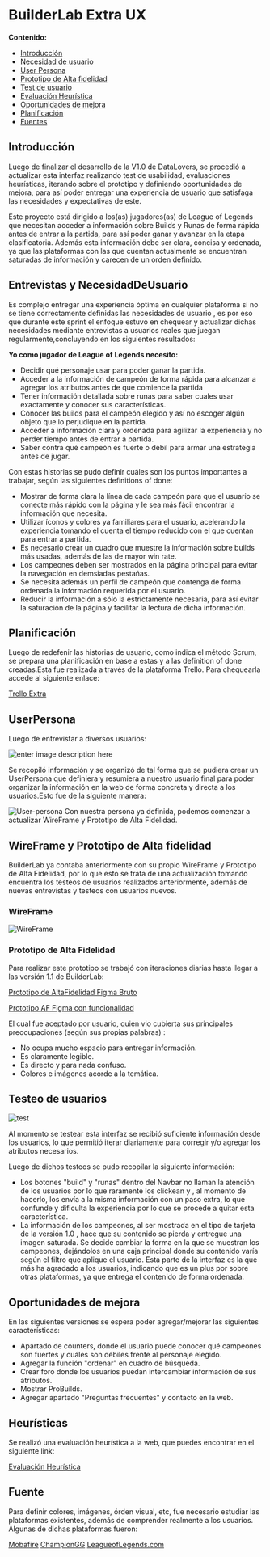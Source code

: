 # BuilderLab Extra UX

**Contenido:**

 - [Introducción](#Introducción)
 - [Necesidad de usuario](#NecesidadDeUsuario)
 - [User Persona](#UserPersona)
 - [Prototipo de Alta fidelidad](#Prototipo)
 - [Test de usuario](#Testeo)
 - [Evaluación Heurística](#Heurística)
 - [Oportunidades de mejora](#Mejoras)
 - [Planificación](#Planificación)
 - [Fuentes](#Fuentes)
 
## Introducción

Luego de finalizar el desarrollo de la V1.0 de DataLovers, se  procedió a actualizar esta interfaz realizando test de usabilidad, evaluaciones heurísticas, iterando sobre el prototipo y definiendo oportunidades de mejora,  para así poder entregar una experiencia de usuario que satisfaga las necesidades y expectativas de este.

Este proyecto está dirigido a los(as) jugadores(as) de League of Legends que necesitan acceder a información sobre Builds y Runas de forma rápida antes de entrar a la partida, para así poder ganar y avanzar en la etapa clasificatoria. Además esta información debe ser clara, concisa y ordenada, ya que las plataformas con las que cuentan actualmente se encuentran saturadas de información y carecen de un orden definido.

## Entrevistas y NecesidadDeUsuario

Es complejo entregar una experiencia óptima en cualquier plataforma si no se tiene correctamente definidas las necesidades de usuario , es por eso que durante este sprint el enfoque estuvo en chequear y actualizar dichas necesidades mediante entrevistas a usuarios reales que juegan regularmente,concluyendo en los siguientes resultados:

**Yo como jugador de League of Legends necesito:**

 - Decidir qué personaje usar para poder ganar la partida.
 - Acceder a la información de campeón de forma rápida para alcanzar a agregar los atributos antes de que comience la partida
 - Tener información detallada sobre runas para saber cuales usar exactamente y conocer sus características.
 - Conocer las builds para el campeón elegido y así no escoger algún objeto que lo perjudique en la partida.
 - Acceder a información clara y ordenada para agilizar la experiencia y no perder tiempo antes de entrar a partida.
 - Saber contra qué campeón es fuerte o débil para armar una estrategia antes de jugar.


Con estas historias se pudo definir cuáles son los puntos importantes a trabajar, según las siguientes definitions of done:

 - Mostrar de forma clara la línea de cada campeón para que el usuario se conecte más rápido con la página y le sea más fácil encontrar la información que necesita.
 - Utilizar íconos y colores ya familiares para el usuario, acelerando la experiencia tomando el cuenta el tiempo reducido con el que cuentan para entrar a partida.
 - Es necesario crear un cuadro que muestre la información sobre builds más usadas, además de las de mayor win rate.
 - Los campeones deben ser mostrados en la página principal para evitar la navegación en demsiadas pestañas.
 - Se necesita además un perfil de campeón que contenga de forma ordenada la información requerida por el usuario.
 - Reducir la información a sólo la estrictamente necesaria, para así evitar la saturación de la página y facilitar la lectura de dicha información.

 ## Planificación

Luego de redefenir las historias de usuario, como indica el método Scrum, se prepara una planificación en base a estas y a las definition of done creadas.Esta fue realizada a través de la plataforma Trello. Para chequearla accede al siguiente enlace:

[Trello Extra](https://trello.com/b/FoyVgpMp/extra)

## UserPersona

Luego de entrevistar a diversos usuarios:

![enter image description here](https://raw.githubusercontent.com/FranciscaMora/scl-2018-12-bc-core-data-lovers/master/Extra/Prototipado/WhatsApp%20Image%202019-01-21%20at%2005.52.23.jpeg)

 Se recopiló información y se organizó de tal forma que se pudiera crear un UserPersona que definiera y resumiera a nuestro usuario final para poder organizar la información en la web de forma concreta y directa a los usuarios.Esto fue de la siguiente manera:
 

![User-persona](https://raw.githubusercontent.com/FranciscaMora/scl-2018-12-bc-core-data-lovers/master/Extra/Persona/UserPersona.jpeg) 
Con nuestra persona ya definida, podemos comenzar a actualizar WireFrame y Prototipo de Alta Fidelidad.

## WireFrame y Prototipo de Alta fidelidad


BuilderLab ya contaba anteriormente con su propio WireFrame y Prototipo de Alta Fidelidad, por lo que esto se trata de una actualización tomando encuentra los testeos de usuarios realizados anteriormente, además de nuevas entrevistas y testeos con usuarios nuevos.

### WireFrame

![WireFrame](https://raw.githubusercontent.com/FranciscaMora/scl-2018-12-bc-core-data-lovers/master/Extra/Prototipado/WhatsApp%20Image%202019-01-21%20at%2005.52.02.jpeg)
### Prototipo de  Alta Fidelidad

Para realizar este prototipo se trabajó con iteraciones diarias hasta llegar a las versión 1.1 de BuilderLab:

[Prototipo de AltaFidelidad Figma Bruto](https://www.figma.com/file/Cyb1EJ2kNHWuUV8jIVGIOH5I/Untitled?node-id=0:1)

[Prototipo AF Figma con funcionalidad](https://www.figma.com/proto/Cyb1EJ2kNHWuUV8jIVGIOH5I/Untitled?node-id=0:1&scaling=min-zoom)

El cual fue aceptado por usuario, quien vio cubierta sus principales preocupaciones (según sus propias palabras) :

 - No ocupa mucho espacio para entregar información.
 - Es claramente legible.
 - Es directo y para nada confuso.
 - Colores e imágenes acorde a la temática.

## Testeo de usuarios

![test](https://raw.githubusercontent.com/FranciscaMora/scl-2018-12-bc-core-data-lovers/master/Extra/Testeo%20de%20%20usuario/Testeo%20de%20usuario.jpg)

Al  momento se testear esta interfaz se recibió suficiente información desde los usuarios, lo que permitió iterar diariamente para corregir y/o agregar los atributos necesarios.
 
 Luego de dichos testeos se pudo recopilar la siguiente información:
 

 - Los botones "build" y "runas" dentro del Navbar no llaman la atención de los usuarios por lo que raramente los clickean y , al momento de hacerlo, los envía a la misma información con un paso extra, lo que confunde y dificulta la experiencia por lo que se procede a quitar esta característica.
 - La información de los campeones, al ser mostrada en el tipo de tarjeta de la versión 1.0 , hace que su contenido se pierda y entregue una imagen saturada. Se decide cambiar la forma en la que se muestran los campeones, dejándolos en una caja principal donde su contenido varía según el filtro que aplique el usuario. Esta parte de la interfaz es la que más ha agradado a los usuarios, indicando que es un plus por sobre otras plataformas, ya que entrega el contenido de forma ordenada.

 ## Oportunidades de mejora

En las siguientes versiones se espera poder agregar/mejorar las siguientes características:

 - Apartado de counters, donde el usuario puede conocer qué campeones son fuertes y cuáles son débiles frente al personaje elegido.
 - Agregar la función "ordenar" en cuadro de búsqueda.
 - Crear foro donde los usuarios puedan intercambiar información de sus atributos.
 - Mostrar ProBuilds.
 - Agregar apartado "Preguntas frecuentes" y contacto en la web.
 
 ## Heurísticas

Se realizó una evaluación heurística a la  web, que puedes encontrar en el  siguiente link:

[Evaluación Heurística](https://docs.google.com/spreadsheets/d/1nn9SdYgPrlYRw7_6BkLlmNnsvzn0sMbJdLbrYF-iRJ8/edit?usp=sharing)





## Fuente

Para definir colores,  imágenes, órden visual, etc, fue necesario estudiar las plataformas existentes, además de comprender realmente a los usuarios. 
Algunas de dichas plataformas fueron:

[Mobafire](https://www.mobafire.com/)
[ChampionGG](https://champion.gg/)
[LeagueofLegends.com](https://las.leagueoflegends.com/es/)


